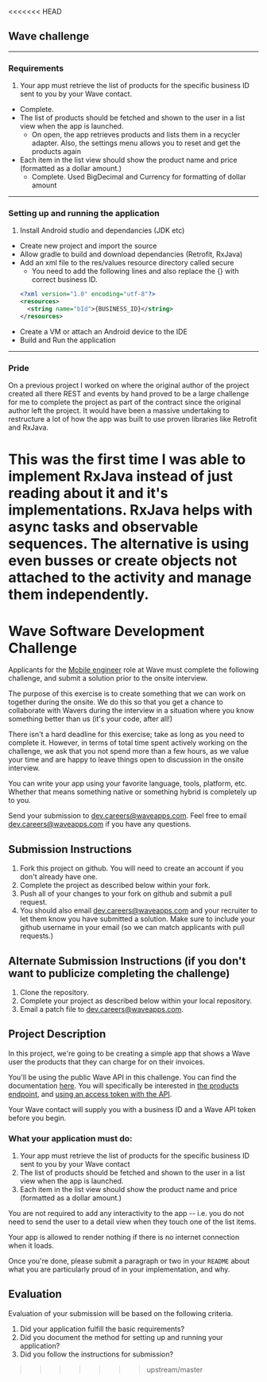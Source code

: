 <<<<<<< HEAD
## Wave challenge

---
### Requirements

1. Your app must retrieve the list of products for the specific business ID sent to you by your Wave contact.
  * Complete.
* The list of products should be fetched and shown to the user in a list view when the app is launched.
  * On open, the app retrieves products and lists them in a recycler adapter. Also, the settings menu allows you to reset and get the products again
* Each item in the list view should show the product name and price (formatted as a dollar amount.)
  * Complete. Used BigDecimal and Currency for formatting of dollar amount

---
### Setting up and running the application

1. Install Android studio and dependancies (JDK etc)
* Create new project and import the source
* Allow gradle to build and download dependancies (Retrofit, RxJava)
* Add an xml file to the res/values resource directory called secure
  * You need to add the following lines and also replace the {} with correct business ID.
  ```xml
  <?xml version="1.0" encoding="utf-8"?>
  <resources>
    <string name="bId">{BUSINESS_ID}</string>
  </resources>
  ```
* Create a VM or attach an Android device to the IDE
* Build and Run the application

---
### Pride

On a previous project I worked on where the original author of the project created all there REST and events by hand proved to be a large challenge for me to complete the project as part of the contract since the original author left the project. It would have been a massive undertaking to restructure a lot of how the app was built to use proven libraries like Retrofit and RxJava.

This was the first time I was able to implement RxJava instead of just reading about it and it's implementations. RxJava helps with async tasks and observable sequences. The alternative is using even busses or create objects not attached to the activity and manage them independently.
=======
# Wave Software Development Challenge
Applicants for the [Mobile engineer](https://wave.bamboohr.co.uk/jobs/view.php?id=6) role at Wave must complete the following challenge, and submit a solution prior to the onsite interview.

The purpose of this exercise is to create something that we can work on together during the onsite. We do this so that you get a chance to collaborate with Wavers during the interview in a situation where you know something better than us (it's your code, after all!)

There isn't a hard deadline for this exercise; take as long as you need to complete it. However, in terms of total time spent actively working on the challenge, we ask that you not spend more than a few hours, as we value your time and are happy to leave things open to discussion in the onsite interview.

You can write your app using your favorite language, tools, platform, etc. Whether that means something native or something hybrid is completely up to you.

Send your submission to [dev.careers@waveapps.com](dev.careers@waveapps.com). Feel free to email [dev.careers@waveapps.com](dev.careers@waveapps.com) if you have any questions.

## Submission Instructions
1. Fork this project on github. You will need to create an account if you don't already have one.
1. Complete the project as described below within your fork.
1. Push all of your changes to your fork on github and submit a pull request.
1. You should also email [dev.careers@waveapps.com](dev.careers@waveapps.com) and your recruiter to let them know you have submitted a solution. Make sure to include your github username in your email (so we can match applicants with pull requests.)

## Alternate Submission Instructions (if you don't want to publicize completing the challenge)
1. Clone the repository.
1. Complete your project as described below within your local repository.
1. Email a patch file to [dev.careers@waveapps.com](dev.careers@waveapps.com).

## Project Description
In this project, we're going to be creating a simple app that shows a Wave user the products that they can charge for on their invoices.

You'll be using the public Wave API in this challenge. You can find the documentation [here](http://docs.waveapps.io/). You will specifically be interested in [the products endpoint](http://docs.waveapps.io/endpoints/products.html#get--businesses-business_id-products-), and [using an access token with the API](http://docs.waveapps.io/oauth/index.html#use-the-access-token-to-access-the-api).

Your Wave contact will supply you with a business ID and a Wave API token before you begin.

### What your application must do:

1. Your app must retrieve the list of products for the specific business ID sent to you by your Wave contact
1. The list of products should be fetched and shown to the user in a list view when the app is launched.
1. Each item in the list view should show the product name and price (formatted as a dollar amount.)

You are not required to add any interactivity to the app -- i.e. you do not need to send the user to a detail view when they touch one of the list items.

Your app is allowed to render nothing if there is no internet connection when it loads.

Once you're done, please submit a paragraph or two in your `README` about what you are particularly proud of in your implementation, and why.

## Evaluation
Evaluation of your submission will be based on the following criteria.

1. Did your application fulfill the basic requirements?
1. Did you document the method for setting up and running your application?
1. Did you follow the instructions for submission?
>>>>>>> upstream/master
